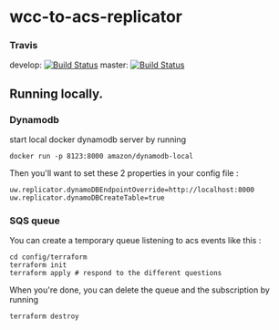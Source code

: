 # wcc-to-acs-replicator

### Travis 

develop: [![Build Status](https://travis-ci.org/uw-it-edm/wcc-to-acs-replicator.svg?branch=develop)](https://travis-ci.org/uw-it-edm/wcc-to-acs-replicator)
master: [![Build Status](https://travis-ci.org/uw-it-edm/wcc-to-acs-replicator.svg?branch=master)](https://travis-ci.org/uw-it-edm/wcc-to-acs-replicator)


## Running locally.

### Dynamodb 

start local docker dynamodb server by running


```
docker run -p 8123:8000 amazon/dynamodb-local
```

Then you'll want to set these 2 properties in your config file : 

```
uw.replicator.dynamoDBEndpointOverride=http://localhost:8000
uw.replicator.dynamoDBCreateTable=true
```

### SQS queue

You can create a temporary queue listening to acs events like this : 

```
cd config/terraform
terraform init 
terraform apply # respond to the different questions 

```

When you're done, you can delete the queue and the subscription by running 

```
terraform destroy 

```